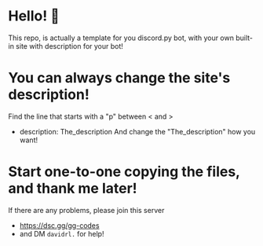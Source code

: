 # Hello! 👋
This repo, is actually a template for you discord.py bot, with your own built-in site with description for your bot! 
# You can always change the site's description! 
Find the line that starts with a "p" between < and > 
- description: The_description
And change the "The_description" how you want! 
# Start one-to-one copying the files, and thank me later! 
If there are any problems, please join this server
- https://dsc.gg/gg-codes
- and DM `davidrl.` for help! 
